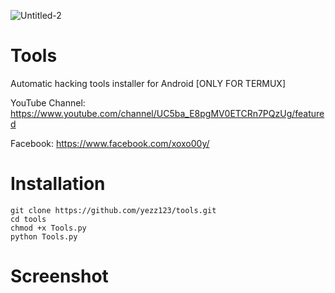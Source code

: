 ![Untitled-2](https://user-images.githubusercontent.com/52716203/83064761-3b437980-a05a-11ea-96f6-49ad539c5cf3.png)

# Tools

Automatic hacking tools installer for Android [ONLY FOR TERMUX]


YouTube Channel: https://www.youtube.com/channel/UC5ba_E8pgMV0ETCRn7PQzUg/featured



Facebook: https://www.facebook.com/xoxo00y/

# Installation

```
git clone https://github.com/yezz123/tools.git
cd tools
chmod +x Tools.py
python Tools.py
```
# Screenshot


